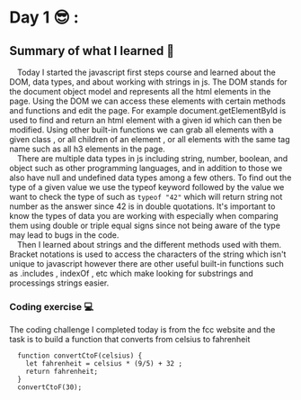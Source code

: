 # Day 1 😎 : 

## Summary of what I learned 📢  
&emsp;Today I started the javascript first steps course and learned about the DOM, data types, and about working with strings in js.
The DOM stands for the document object model and represents all the html elements in the page. Using the DOM we can access these elements with certain methods and functions and edit the page. For example document.getElementById is used to find and return an html element with a given id which can then be modified. Using other built-in functions we can grab all elements with a given class , or all children of an element , or all elements with the same tag name such as all h3 elements in the page.\
&emsp;There are multiple data types in js including string, number, boolean, and object such as other programming languages, and in addition to those we also have null and undefined data types among a few others. To find out the type of a given value we use the typeof keyword followed by the value we want to check the type of such as `typeof "42"` which will return string not number as the answer since 42 is in double quotations. It's important to know the types of data you are working with especially when comparing them using double or triple equal signs since not being aware of the type may lead to bugs in the code.\
&emsp;Then I learned about strings and the different methods used with them. Bracket notations is used to access the characters of the string which isn't unique to javascript however there are other useful built-in functions such as .includes , indexOf , etc which make looking for substrings and processings strings easier.

### Coding exercise 💻
The coding challenge I completed today is from the fcc website and the task is to build a function that converts from celsius to fahrenheit 
```
  function convertCtoF(celsius) {
    let fahrenheit = celsius * (9/5) + 32 ;
    return fahrenheit;
  }
  convertCtoF(30);
```
